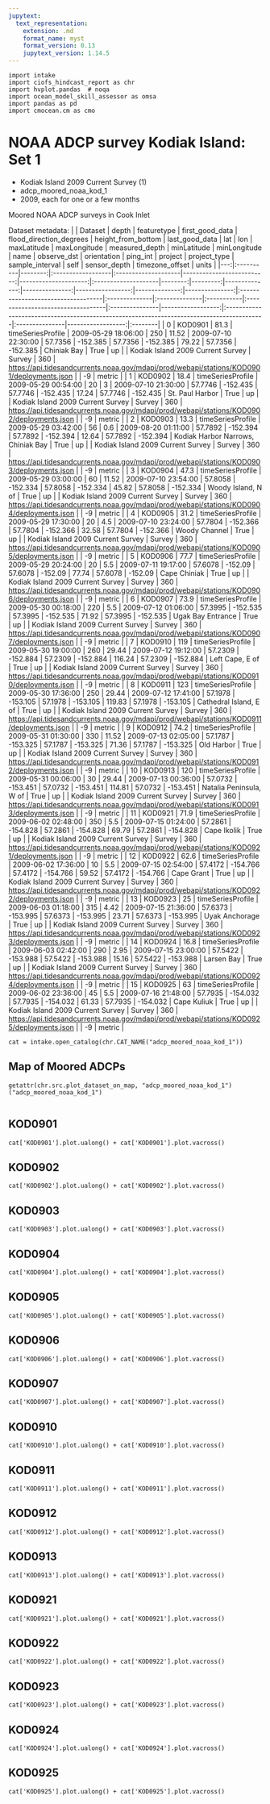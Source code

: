 ```yaml
---
jupytext:
  text_representation:
    extension: .md
    format_name: myst
    format_version: 0.13
    jupytext_version: 1.14.5
---
```


```{code-cell}
import intake
import ciofs_hindcast_report as chr
import hvplot.pandas  # noqa
import ocean_model_skill_assessor as omsa
import pandas as pd
import cmocean.cm as cmo
```

# NOAA ADCP survey Kodiak Island: Set 1

* Kodiak Island 2009 Current Survey (1)
* adcp_moored_noaa_kod_1
* 2009, each for one or a few months

Moored NOAA ADCP surveys in Cook Inlet




Dataset metadata:
|    | Dataset   |   depth | featuretype       | first_good_data     |   flood_direction_degrees |   height_from_bottom | last_good_data      |     lat |      lon |   maxLatitude |   maxLongitude |   measured_depth |   minLatitude |   minLongitude | name                               | observe_dst   | orientation   | ping_int   | project                           | project_type   |   sample_interval | self                                                                                      | sensor_depth   |   timezone_offset | units   |
|---:|:----------|--------:|:------------------|:--------------------|--------------------------:|---------------------:|:--------------------|--------:|---------:|--------------:|---------------:|-----------------:|--------------:|---------------:|:-----------------------------------|:--------------|:--------------|:-----------|:----------------------------------|:---------------|------------------:|:------------------------------------------------------------------------------------------|:---------------|------------------:|:--------|
|  0 | KOD0901   |    81.3 | timeSeriesProfile | 2009-05-29 18:06:00 |                       250 |                11.52 | 2009-07-10 22:30:00 | 57.7356 | -152.385 |       57.7356 |       -152.385 |            79.22 |       57.7356 |       -152.385 | Chiniak Bay                        | True          | up            |            | Kodiak Island 2009 Current Survey | Survey         |               360 | https://api.tidesandcurrents.noaa.gov/mdapi/prod/webapi/stations/KOD0901/deployments.json |                |                -9 | metric  |
|  1 | KOD0902   |    18.4 | timeSeriesProfile | 2009-05-29 00:54:00 |                        20 |                 3    | 2009-07-10 21:30:00 | 57.7746 | -152.435 |       57.7746 |       -152.435 |            17.24 |       57.7746 |       -152.435 | St. Paul Harbor                    | True          | up            |            | Kodiak Island 2009 Current Survey | Survey         |               360 | https://api.tidesandcurrents.noaa.gov/mdapi/prod/webapi/stations/KOD0902/deployments.json |                |                -9 | metric  |
|  2 | KOD0903   |    13.3 | timeSeriesProfile | 2009-05-29 03:42:00 |                        56 |                 0.6  | 2009-08-20 01:11:00 | 57.7892 | -152.394 |       57.7892 |       -152.394 |            12.64 |       57.7892 |       -152.394 | Kodiak Harbor Narrows, Chiniak Bay | True          | up            |            | Kodiak Island 2009 Current Survey | Survey         |               360 | https://api.tidesandcurrents.noaa.gov/mdapi/prod/webapi/stations/KOD0903/deployments.json |                |                -9 | metric  |
|  3 | KOD0904   |    47.3 | timeSeriesProfile | 2009-05-29 03:00:00 |                        60 |                11.52 | 2009-07-10 23:54:00 | 57.8058 | -152.334 |       57.8058 |       -152.334 |            45.82 |       57.8058 |       -152.334 | Woody Island, N of                 | True          | up            |            | Kodiak Island 2009 Current Survey | Survey         |               360 | https://api.tidesandcurrents.noaa.gov/mdapi/prod/webapi/stations/KOD0904/deployments.json |                |                -9 | metric  |
|  4 | KOD0905   |    31.2 | timeSeriesProfile | 2009-05-29 17:30:00 |                        20 |                 4.5  | 2009-07-10 23:24:00 | 57.7804 | -152.366 |       57.7804 |       -152.366 |            32.58 |       57.7804 |       -152.366 | Woody Channel                      | True          | up            |            | Kodiak Island 2009 Current Survey | Survey         |               360 | https://api.tidesandcurrents.noaa.gov/mdapi/prod/webapi/stations/KOD0905/deployments.json |                |                -9 | metric  |
|  5 | KOD0906   |    77.7 | timeSeriesProfile | 2009-05-29 20:24:00 |                        20 |                 5.5  | 2009-07-11 19:17:00 | 57.6078 | -152.09  |       57.6078 |       -152.09  |            77.74 |       57.6078 |       -152.09  | Cape Chiniak                       | True          | up            |            | Kodiak Island 2009 Current Survey | Survey         |               360 | https://api.tidesandcurrents.noaa.gov/mdapi/prod/webapi/stations/KOD0906/deployments.json |                |                -9 | metric  |
|  6 | KOD0907   |    73.9 | timeSeriesProfile | 2009-05-30 00:18:00 |                       220 |                 5.5  | 2009-07-12 01:06:00 | 57.3995 | -152.535 |       57.3995 |       -152.535 |            71.92 |       57.3995 |       -152.535 | Ugak Bay Entrance                  | True          | up            |            | Kodiak Island 2009 Current Survey | Survey         |               360 | https://api.tidesandcurrents.noaa.gov/mdapi/prod/webapi/stations/KOD0907/deployments.json |                |                -9 | metric  |
|  7 | KOD0910   |   119   | timeSeriesProfile | 2009-05-30 19:00:00 |                       260 |                29.44 | 2009-07-12 19:12:00 | 57.2309 | -152.884 |       57.2309 |       -152.884 |           116.24 |       57.2309 |       -152.884 | Left Cape, E of                    | True          | up            |            | Kodiak Island 2009 Current Survey | Survey         |               360 | https://api.tidesandcurrents.noaa.gov/mdapi/prod/webapi/stations/KOD0910/deployments.json |                |                -9 | metric  |
|  8 | KOD0911   |   123   | timeSeriesProfile | 2009-05-30 17:36:00 |                       250 |                29.44 | 2009-07-12 17:41:00 | 57.1978 | -153.105 |       57.1978 |       -153.105 |           119.83 |       57.1978 |       -153.105 | Cathedral Island, E of             | True          | up            |            | Kodiak Island 2009 Current Survey | Survey         |               360 | https://api.tidesandcurrents.noaa.gov/mdapi/prod/webapi/stations/KOD0911/deployments.json |                |                -9 | metric  |
|  9 | KOD0912   |    74.2 | timeSeriesProfile | 2009-05-31 01:30:00 |                       330 |                11.52 | 2009-07-13 02:05:00 | 57.1787 | -153.325 |       57.1787 |       -153.325 |            71.36 |       57.1787 |       -153.325 | Old Harbor                         | True          | up            |            | Kodiak Island 2009 Current Survey | Survey         |               360 | https://api.tidesandcurrents.noaa.gov/mdapi/prod/webapi/stations/KOD0912/deployments.json |                |                -9 | metric  |
| 10 | KOD0913   |   120   | timeSeriesProfile | 2009-05-31 00:06:00 |                        30 |                29.44 | 2009-07-13 00:36:00 | 57.0732 | -153.451 |       57.0732 |       -153.451 |           114.81 |       57.0732 |       -153.451 | Natalia Peninsula, W of            | True          | up            |            | Kodiak Island 2009 Current Survey | Survey         |               360 | https://api.tidesandcurrents.noaa.gov/mdapi/prod/webapi/stations/KOD0913/deployments.json |                |                -9 | metric  |
| 11 | KOD0921   |    71.9 | timeSeriesProfile | 2009-06-02 02:48:00 |                       350 |                 5.5  | 2009-07-15 01:24:00 | 57.2861 | -154.828 |       57.2861 |       -154.828 |            69.79 |       57.2861 |       -154.828 | Cape Ikolik                        | True          | up            |            | Kodiak Island 2009 Current Survey | Survey         |               360 | https://api.tidesandcurrents.noaa.gov/mdapi/prod/webapi/stations/KOD0921/deployments.json |                |                -9 | metric  |
| 12 | KOD0922   |    62.6 | timeSeriesProfile | 2009-06-02 17:36:00 |                        10 |                 5.5  | 2009-07-15 02:54:00 | 57.4172 | -154.766 |       57.4172 |       -154.766 |            59.52 |       57.4172 |       -154.766 | Cape Grant                         | True          | up            |            | Kodiak Island 2009 Current Survey | Survey         |               360 | https://api.tidesandcurrents.noaa.gov/mdapi/prod/webapi/stations/KOD0922/deployments.json |                |                -9 | metric  |
| 13 | KOD0923   |    25   | timeSeriesProfile | 2009-06-03 01:18:00 |                       315 |                 4.42 | 2009-07-15 21:36:00 | 57.6373 | -153.995 |       57.6373 |       -153.995 |            23.71 |       57.6373 |       -153.995 | Uyak Anchorage                     | True          | up            |            | Kodiak Island 2009 Current Survey | Survey         |               360 | https://api.tidesandcurrents.noaa.gov/mdapi/prod/webapi/stations/KOD0923/deployments.json |                |                -9 | metric  |
| 14 | KOD0924   |    16.8 | timeSeriesProfile | 2009-06-03 02:42:00 |                       290 |                 2.95 | 2009-07-15 23:00:00 | 57.5422 | -153.988 |       57.5422 |       -153.988 |            15.16 |       57.5422 |       -153.988 | Larsen Bay                         | True          | up            |            | Kodiak Island 2009 Current Survey | Survey         |               360 | https://api.tidesandcurrents.noaa.gov/mdapi/prod/webapi/stations/KOD0924/deployments.json |                |                -9 | metric  |
| 15 | KOD0925   |    63   | timeSeriesProfile | 2009-06-02 23:36:00 |                        45 |                 5.5  | 2009-07-16 21:48:00 | 57.7935 | -154.032 |       57.7935 |       -154.032 |            61.33 |       57.7935 |       -154.032 | Cape Kuliuk                        | True          | up            |            | Kodiak Island 2009 Current Survey | Survey         |               360 | https://api.tidesandcurrents.noaa.gov/mdapi/prod/webapi/stations/KOD0925/deployments.json |                |                -9 | metric  |
    

```{code-cell}
cat = intake.open_catalog(chr.CAT_NAME("adcp_moored_noaa_kod_1"))
```

## Map of Moored ADCPs
    

```{code-cell}
getattr(chr.src.plot_dataset_on_map, "adcp_moored_noaa_kod_1")("adcp_moored_noaa_kod_1")
    
```

## KOD0901
        

```{code-cell}
cat['KOD0901'].plot.ualong() + cat['KOD0901'].plot.vacross()
```

## KOD0902
        

```{code-cell}
cat['KOD0902'].plot.ualong() + cat['KOD0902'].plot.vacross()
```

## KOD0903
        

```{code-cell}
cat['KOD0903'].plot.ualong() + cat['KOD0903'].plot.vacross()
```

## KOD0904
        

```{code-cell}
cat['KOD0904'].plot.ualong() + cat['KOD0904'].plot.vacross()
```

## KOD0905
        

```{code-cell}
cat['KOD0905'].plot.ualong() + cat['KOD0905'].plot.vacross()
```

## KOD0906
        

```{code-cell}
cat['KOD0906'].plot.ualong() + cat['KOD0906'].plot.vacross()
```

## KOD0907
        

```{code-cell}
cat['KOD0907'].plot.ualong() + cat['KOD0907'].plot.vacross()
```

## KOD0910
        

```{code-cell}
cat['KOD0910'].plot.ualong() + cat['KOD0910'].plot.vacross()
```

## KOD0911
        

```{code-cell}
cat['KOD0911'].plot.ualong() + cat['KOD0911'].plot.vacross()
```

## KOD0912
        

```{code-cell}
cat['KOD0912'].plot.ualong() + cat['KOD0912'].plot.vacross()
```

## KOD0913
        

```{code-cell}
cat['KOD0913'].plot.ualong() + cat['KOD0913'].plot.vacross()
```

## KOD0921
        

```{code-cell}
cat['KOD0921'].plot.ualong() + cat['KOD0921'].plot.vacross()
```

## KOD0922
        

```{code-cell}
cat['KOD0922'].plot.ualong() + cat['KOD0922'].plot.vacross()
```

## KOD0923
        

```{code-cell}
cat['KOD0923'].plot.ualong() + cat['KOD0923'].plot.vacross()
```

## KOD0924
        

```{code-cell}
cat['KOD0924'].plot.ualong() + cat['KOD0924'].plot.vacross()
```

## KOD0925
        

```{code-cell}
cat['KOD0925'].plot.ualong() + cat['KOD0925'].plot.vacross()
```
